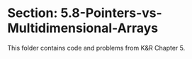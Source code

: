 # Section: 5.8-Pointers-vs-Multidimensional-Arrays
This folder contains code and problems from K&R Chapter 5.
